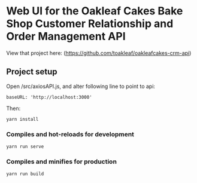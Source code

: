 # Web UI for the Oakleaf Cakes Bake Shop Customer Relationship and Order Management API 
View that project here: (https://github.com/toakleaf/oakleafcakes-crm-api)

## Project setup
Open /src/axiosAPI.js, and alter following line to point to api:
```
baseURL: 'http://localhost:3000'
```
Then:
```
yarn install
```

### Compiles and hot-reloads for development
```
yarn run serve
```

### Compiles and minifies for production
```
yarn run build
```
